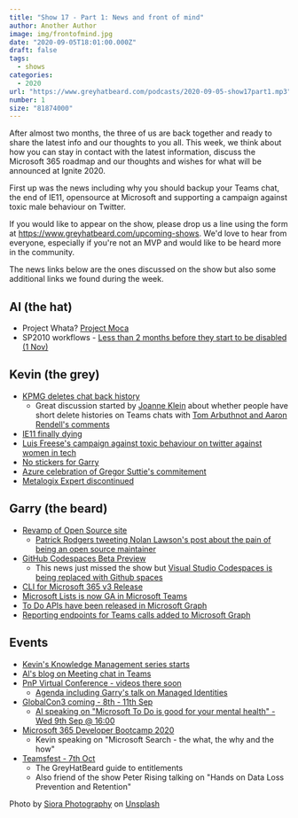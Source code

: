 ```yaml
---
title: "Show 17 - Part 1: News and front of mind"
author: Another Author
image: img/frontofmind.jpg
date: "2020-09-05T18:01:00.000Z"
draft: false
tags: 
  - shows
categories:
  - 2020
url: "https://www.greyhatbeard.com/podcasts/2020-09-05-show17part1.mp3"
number: 1
size: "81874000"
---
```


After almost two months, the three of us are back together and ready to share the latest info and our thoughts to you all. This week, we think about how you can stay in contact with the latest information, discuss the Microsoft 365 roadmap and our thoughts and wishes for what will be announced at Ignite 2020.

First up was the news including why you should backup your Teams chat, the end of IE11, opensource at Microsoft and supporting a campaign against toxic male behaviour on Twitter.

<!--
<iframe src="https://open.spotify.com/embed-podcast/episode/4JwWLBUC3r6BPRKErZo7Lz" width="100%" height="232" frameborder="0" allowtransparency="true" allow="encrypted-media"></iframe>
-->
If you would like to appear on the show, please drop us a line using the form at https://www.greyhatbeard.com/upcoming-shows. We'd love to hear from everyone, especially if you're not an MVP and would like to be heard more in the community.

The news links below are the ones discussed on the show but also some additional links we found during the week.

## Al (the hat)
- Project Whata? [Project Moca](https://techcommunity.microsoft.com/t5/outlook-blog/organize-content-your-way-with-the-preview-of-project-moca/ba-p/1620329)
- SP2010 workflows - [Less than 2 months before they start to be disabled (1 Nov)](https://support.microsoft.com/en-us/office/sharepoint-2010-workflow-retirement-1ca3fff8-9985-410a-85aa-8120f626965f#:~:text=After%20careful%20consideration%2C%20we%20concluded%20that%20for%20SharePoint,Community%20Cloud%20%28GCC%29%20High%20and%20Department%20of%20Defense.)

## Kevin (the grey)
- [KPMG deletes chat back history](https://www.theregister.com/2020/08/24/kpmg_microsoft_teams/)
  - Great discussion started by [Joanne Klein](https://twitter.com/JoanneCKlein/status/1302045566059204608?s=20) about whether people have short delete histories on Teams chats with [Tom Arbuthnot and Aaron Rendell's comments](https://twitter.com/tomarbuthnot/status/1302136991300104192?s=20)
- [IE11 finally dying](https://techcommunity.microsoft.com/t5/microsoft-365-blog/microsoft-365-apps-say-farewell-to-internet-explorer-11-and/ba-p/1591666)
- [Luis Freese's campaign against toxic behaviour on twitter against women in tech](https://mobile.twitter.com/luisefreese/status/1301256272411533313?s=12)
- [No stickers for Garry](https://mobile.twitter.com/eliostruyf/status/1300843335146405894?s=12)
- [Azure celebration of Gregor Suttie's commitement](https://twitter.com/Azure/status/1301916783255990272)
- [Metalogix Expert discontinued](https://twitter.com/kevmcdonk/status/1301847314303254535?s=20)

## Garry (the beard)
- [Revamp of Open Source site](https://opensource.microsoft.com)
  - [Patrick Rodgers tweeting Nolan Lawson's post about the pain of being an open source maintainer](https://twitter.com/mediocrebowler/status/1301251696492982277?s=20)
- [GitHub Codespaces Beta Preview](https://github.com/features/codespaces)
  - This news just missed the show but [Visual Studio Codespaces is being replaced with Github spaces](https://devblogs.microsoft.com/visualstudio/visual-studio-codespaces-is-consolidating-into-github-codespaces/)
- [CLI for Microsoft 365 v3 Release](https://developer.microsoft.com/en-us/microsoft-365/blogs/cli-microsoft-365-3/)
- [Microsoft Lists is now GA in Microsoft Teams](https://techcommunity.microsoft.com/t5/microsoft-teams-blog/microsoft-lists-in-microsoft-teams-is-now-generally-available/ba-p/1621979)
- [To Do APIs have been released in Microsoft Graph](https://developer.microsoft.com/en-us/graph/blogs/the-new-improved-microsoft-graph-to-do-apis-are-now-in-public-preview/)
- [Reporting endpoints for Teams calls added to Microsoft Graph](https://docs.microsoft.com/en-us/graph/api/callrecords-callrecord-getpstncalls?view=graph-rest-beta)

## Events
- [Kevin's Knowledge Management series starts](https://www.mcd79.com/2020/09/03/Knowledge-Management-Series.html)
- [Al's blog on Meeting chat in Teams](https://blog.eardley.org.uk/2020/05/meeting-chat-in-microsoft-teams/)
- [PnP Virtual Conference - videos there soon](https://www.youtube.com/channel/UC_mKdhw-V6CeCM7gTo_Iy7w)
  - [Agenda including Garry's talk on Managed Identities](https://pnp.github.io/pnpconference/)
- [GlobalCon3 coming - 8th - 11th Sep](https://portal.collab365.community/collab365-globalcon3-2020)
	- [Al speaking on "Microsoft To Do is good for your mental health" - Wed 9th Sep @ 16:00](https://portal.collab365.community/collab365-globalcon3-2020/microsoft365-virtual-conference/)
- [Microsoft 365 Developer Bootcamp 2020](https://www.meetup.com/de-DE/Office-365-User-Group-Hamburg/events/271966324/)
  - Kevin speaking on "Microsoft Search - the what, the why and the how"
- [Teamsfest - 7th Oct](https://microsoft365pro.co.uk/teamsfest/)
	- The GreyHatBeard guide to entitlements
  - Also friend of the show Peter Rising talking on "Hands on Data Loss Prevention and Retention"

<!--
<iframe src="https://open.spotify.com/embed-podcast/episode/4JwWLBUC3r6BPRKErZo7Lz" width="100%" height="232" frameborder="0" allowtransparency="true" allow="encrypted-media"></iframe>
-->
Photo by [Siora Photography](https://unsplash.com/@siora18?utm_source=unsplash&utm_medium=referral&utm_content=creditCopyText) on [Unsplash](https://unsplash.com/@siora18)




